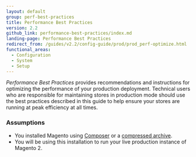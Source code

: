 ```yaml
---
layout: default
group: perf-best-practices
title: Performance Best Practices
version: 2.2
github_link: performance-best-practices/index.md
landing-page: Performance Best Practices
redirect_from: /guides/v2.2/config-guide/prod/prod_perf-optimize.html
functional_areas:
  - Configuration
  - System
  - Setup
---
```


_Performance Best Practices_ provides recommendations and instructions for optimizing the performance of your production deployment. Technical users who are responsible for maintaining stores in production mode should use the best practices described in this guide to help ensure your stores are running at peak efficiency at all times.

### Assumptions

*	You installed Magento using [Composer]({{page.baseurl}}/install-gde/prereq/integrator_install.html) or a [compressed archive]({{page.baseurl}}/install-gde/prereq/zip_install.html).
*	You will be using this installation to run your live production instance of Magento 2.
